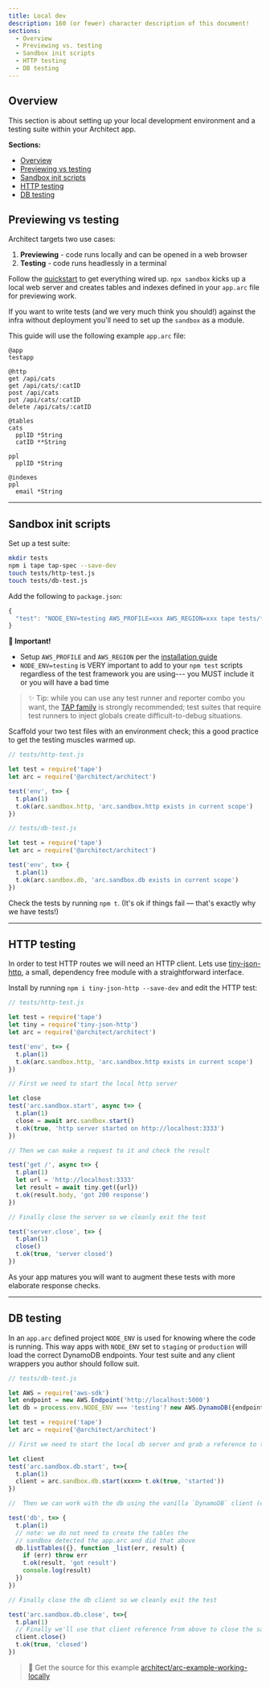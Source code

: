 ```yaml
---
title: Local dev
description: 160 (or fewer) character description of this document!
sections:
  - Overview
  - Previewing vs. testing
  - Sandbox init scripts
  - HTTP testing
  - DB testing
---
```


## Overview

This section is about setting up your local development environment and a testing suite within your Architect app.

**Sections:**

  - [Overview](#overview)
  - [Previewing vs testing](#previewing-vs-testing)
  - [Sandbox init scripts](#sandbox-init-scripts)
  - [HTTP testing](#http-testing)
  - [DB testing](#db-testing)

## Previewing vs testing

Architect targets two use cases:

1. **Previewing** - code runs locally and can be opened in a web browser
2. **Testing** - code runs headlessly in a terminal

Follow the [quickstart](/docs/en/guides/get-started/quickstart) to get everything wired up. `npx sandbox` kicks up a local web server and creates tables and indexes defined in your `app.arc` file for previewing work.

If you want to write tests (and we very much think you should!) against the infra without deployment you'll need to set up the `sandbox` as a module.

This guide will use the following example `app.arc` file:

```arc
@app
testapp

@http
get /api/cats
get /api/cats/:catID
post /api/cats
put /api/cats/:catID
delete /api/cats/:catID

@tables
cats
  pplID *String
  catID **String

ppl
  pplID *String

@indexes
ppl
  email *String
```
---

## Sandbox init scripts

Set up a test suite:

```bash
mkdir tests
npm i tape tap-spec --save-dev
touch tests/http-test.js
touch tests/db-test.js
```

Add the following to `package.json`:

```javascript
{
  "test": "NODE_ENV=testing AWS_PROFILE=xxx AWS_REGION=xxx tape tests/*-test.js | tap-spec"
}
```

**🖖 Important!**

- Setup `AWS_PROFILE` and `AWS_REGION` per the [installation guide](/en/guides/aws/configuration)
- `NODE_ENV=testing` is VERY important to add to your `npm test` scripts regardless of the test framework you are using--- you MUST include it or you will have a bad time

> ✨ Tip: while you can use any test runner and reporter combo you want, the [TAP family](https://testanything.org/) is strongly recommended; test suites that require test runners to inject globals create difficult-to-debug situations.

Scaffold your two test files with an environment check; this a good practice to get the testing muscles warmed up.

```javascript
// tests/http-test.js

let test = require('tape')
let arc = require('@architect/architect')

test('env', t=> {
  t.plan(1)
  t.ok(arc.sandbox.http, 'arc.sandbox.http exists in current scope')
})
```

```javascript
// tests/db-test.js

let test = require('tape')
let arc = require('@architect/architect')

test('env', t=> {
  t.plan(1)
  t.ok(arc.sandbox.db, 'arc.sandbox.db exists in current scope')
})
```

Check the tests by running `npm t`. (It's ok if things fail &mdash; that's exactly why we have tests!)

---

## HTTP testing

In order to test HTTP routes we will need an HTTP client. Lets use [tiny-json-http](https://github.com/brianleroux/tiny-json-http), a small, dependency free module with a straightforward interface.

Install by running `npm i tiny-json-http --save-dev` and edit the HTTP test:

```javascript
// tests/http-test.js

let test = require('tape')
let tiny = require('tiny-json-http')
let arc = require('@architect/architect')

test('env', t=> {
  t.plan(1)
  t.ok(arc.sandbox.http, 'arc.sandbox.http exists in current scope')
})

// First we need to start the local http server

let close
test('arc.sandbox.start', async t=> {
  t.plan(1)
  close = await arc.sandbox.start()
  t.ok(true, 'http server started on http://localhost:3333')
})

// Then we can make a request to it and check the result

test('get /', async t=> {
  t.plan(1)
  let url = 'http://localhost:3333'
  let result = await tiny.get({url})
  t.ok(result.body, 'got 200 response')
})

// Finally close the server so we cleanly exit the test

test('server.close', t=> {
  t.plan(1)
  close()
  t.ok(true, 'server closed')
})
```

As your app matures you will want to augment these tests with more elaborate response checks.

---

## DB testing

In an `app.arc` defined project `NODE_ENV` is used for knowing where the code is running. This way apps with `NODE_ENV` set to `staging` or `production` will load the correct DynamoDB endpoints. Your test suite and any client wrappers you author should follow suit.

```javascript
// tests/db-test.js

let AWS = require('aws-sdk')
let endpoint = new AWS.Endpoint('http://localhost:5000')
let db = process.env.NODE_ENV === 'testing'? new AWS.DynamoDB({endpoint}) : new AWS.DynamoDB

let test = require('tape')
let arc = require('@architect/architect')

// First we need to start the local db server and grab a reference to the client

let client
test('arc.sandbox.db.start', t=>{
  t.plan(1)
  client = arc.sandbox.db.start(xxx=> t.ok(true, 'started'))
})

//  Then we can work with the db using the vanilla `DynamoDB` client (or `DynamoDB.DocumentClient`)

test('db', t=> {
  t.plan(1)
  // note: we do not need to create the tables the
  // sandbox detected the app.arc and did that above
  db.listTables({}, function _list(err, result) {
    if (err) throw err
    t.ok(result, 'got result')
    console.log(result)
  })
})

// Finally close the db client so we cleanly exit the test

test('arc.sandbox.db.close', t=>{
  t.plan(1)
  // Finally we'll use that client reference from above to close the sandbox
  client.close()
  t.ok(true, 'closed')
})
```
<!-- Keeping this link below in case we update this repo for this guide -->

> 🔭 Get the source for this example [architect/arc-example-working-locally](https://github.com/architect/arc-example-working-locally)
